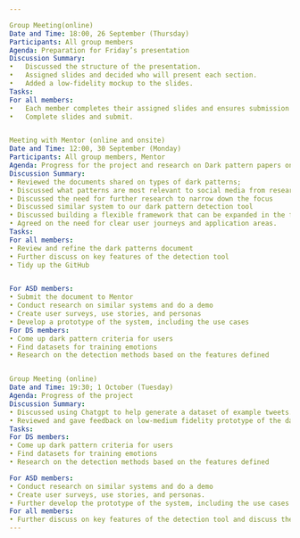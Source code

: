 ```yaml
---

Group Meeting(online)
Date and Time: 18:00, 26 September (Thursday) 
Participants: All group members
Agenda: Preparation for Friday’s presentation
Discussion Summary:
•	Discussed the structure of the presentation.
•	Assigned slides and decided who will present each section.
•	Added a low-fidelity mockup to the slides. 
Tasks:
For all members:
•	Each member completes their assigned slides and ensures submission before the deadline.
•	Complete slides and submit.


Meeting with Mentor (online and onsite)
Date and Time: 12:00, 30 September (Monday)
Participants: All group members, Mentor
Agenda: Progress for the project and research on Dark pattern papers on social media
Discussion Summary:
• Reviewed the documents shared on types of dark patterns;
• Discussed what patterns are most relevant to social media from research papers.
• Discussed the need for further research to narrow down the focus
• Discussed similar system to our dark pattern detection tool
• Discussed building a flexible framework that can be expanded in the future.
• Agreed on the need for clear user journeys and application areas.
Tasks:
For all members:
• Review and refine the dark patterns document
• Further discuss on key features of the detection tool
• Tidy up the GitHub


For ASD members:
• Submit the document to Mentor
• Conduct research on similar systems and do a demo
• Create user surveys, use stories, and personas
• Develop a prototype of the system, including the use cases
For DS members:
• Come up dark pattern criteria for users
• Find datasets for training emotions
• Research on the detection methods based on the features defined


Group Meeting (online)
Date and Time: 19:30; 1 October (Tuesday)
Agenda: Progress of the project
Discussion Summary:
• Discussed using Chatgpt to help generate a dataset of example tweets.
• Reviewed and gave feedback on low-medium fidelity prototype of the dark pattern system
Tasks:
For DS members:
• Come up dark pattern criteria for users
• Find datasets for training emotions
• Research on the detection methods based on the features defined

For ASD members:
• Conduct research on similar systems and do a demo
• Create user surveys, use stories, and personas.
• Further develop the prototype of the system, including the use cases
For all members:
• Further discuss on key features of the detection tool and discuss the feasibility of implementing those features
---
```

